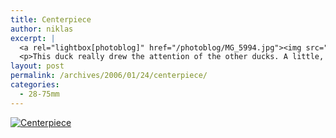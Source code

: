 ```yaml
---
title: Centerpiece
author: niklas
excerpt: |
  <a rel="lightbox[photoblog]" href="/photoblog/MG_5994.jpg"><img src="/photoblog/MG_5994.thumb.jpg" alt="Centerpiece" title="Centerpiece"/></a>
  <p>This duck really drew the attention of the other ducks. A little, bread-loving, diva. .-) Shot at f/4.5 in 1/200 seconds with 400 ISO and 70mm. Oh, btw, happy birthday to me. ;-)</p>
layout: post
permalink: /archives/2006/01/24/centerpiece/
categories:
  - 28-75mm
---
```

<a rel="lightbox[photoblog]" href="/photoblog/MG_5994.jpg"><img src="/photoblog/MG_5994.sized.jpg" alt="Centerpiece" title="Centerpiece" /></a>